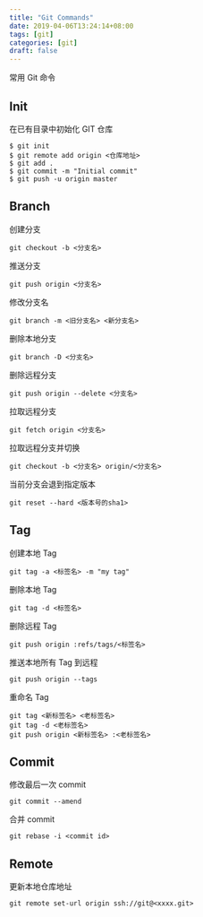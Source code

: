 ```yaml
---
title: "Git Commands"
date: 2019-04-06T13:24:14+08:00
tags: [git]
categories: [git]
draft: false
---
```


常用 Git 命令

## Init

在已有目录中初始化 GIT 仓库

```
$ git init
$ git remote add origin <仓库地址>
$ git add .
$ git commit -m "Initial commit"
$ git push -u origin master
```

## Branch

创建分支

```shell
git checkout -b <分支名>
```

推送分支

```shell
git push origin <分支名> 
```

修改分支名

```shell
git branch -m <旧分支名> <新分支名>
```

删除本地分支

```shell
git branch -D <分支名>
```

删除远程分支

```shell
git push origin --delete <分支名>
```

拉取远程分支

```shell
git fetch origin <分支名>
```

拉取远程分支并切换

```shell
git checkout -b <分支名> origin/<分支名>
```

当前分支会退到指定版本

```shell
git reset --hard <版本号的sha1>
```

## Tag

创建本地 Tag

```shell
git tag -a <标签名> -m "my tag"
```

删除本地 Tag

```shell
git tag -d <标签名>
```

删除远程 Tag

```shell
git push origin :refs/tags/<标签名>
```

推送本地所有 Tag 到远程

```shell
git push origin --tags
```

重命名 Tag

```shell
git tag <新标签名> <老标签名>
git tag -d <老标签名>
git push origin <新标签名> :<老标签名>
```

## Commit

修改最后一次 commit

```shell
git commit --amend
```

合并 commit

```shell
git rebase -i <commit id>
```

## Remote

更新本地仓库地址

```shell
git remote set-url origin ssh://git@<xxxx.git>
```